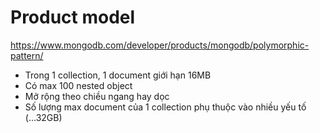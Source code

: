 # Product model
https://www.mongodb.com/developer/products/mongodb/polymorphic-pattern/

- Trong 1 collection, 1 document giới hạn 16MB
- Có max 100 nested object
- Mở rộng theo chiều ngang hay dọc
- Số lượng max document của 1 collection phụ thuộc vào nhiều yếu tố (...32GB)


